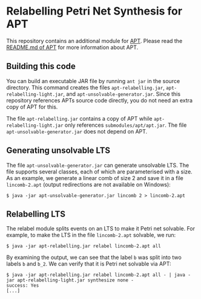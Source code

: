 Relabelling Petri Net Synthesis for APT
=======================================

This repository contains an additional module for
[APT](https://github.com/CvO-Theory/apt). Please read the [README.md of
APT](https://github.com/CvO-Theory/apt/blob/master/README.md) for more
information about APT.

Building this code
------------------

You can build an executable JAR file by running `ant jar` in the source
directory. This command creates the files `apt-relabelling.jar`,
`apt-relabelling-light.jar`, and `apt-unsolvable-generator.jar`. Since this
repository references APTs source code directly, you do not need an extra copy
of APT for this.

The file `apt-relabelling.jar` contains a copy of APT while
`apt-relabelling-light.jar` only references `submodules/apt/apt.jar`. The file
`apt-unsolvable-generator.jar` does not depend on APT.

Generating unsolvable LTS
-------------------------

The file `apt-unsolvable-generator.jar` can generate unsolvable LTS. The file
supports several classes, each of which are parameterised with a size. As an
example, we generate a linear comb of size 2 and save it in a file
`lincomb-2.apt` (output redirections are not available on Windows):

```
$ java -jar apt-unsolvable-generator.jar lincomb 2 > lincomb-2.apt
```

Relabelling LTS
---------------

The relabel module splits events on an LTS to make it Petri net solvable. For
example, to make the LTS in the file `lincomb-2.apt` solvable, we run:

```
$ java -jar apt-relabelling.jar relabel lincomb-2.apt all
```

By examining the output, we can see that the label `b` was split into two labels
`b` and `b_2`. We can verify that it is Petri net solvable via APT:

```
$ java -jar apt-relabelling.jar relabel lincomb-2.apt all - | java -jar apt-relabelling-light.jar synthesize none -
success: Yes
[...]
```
